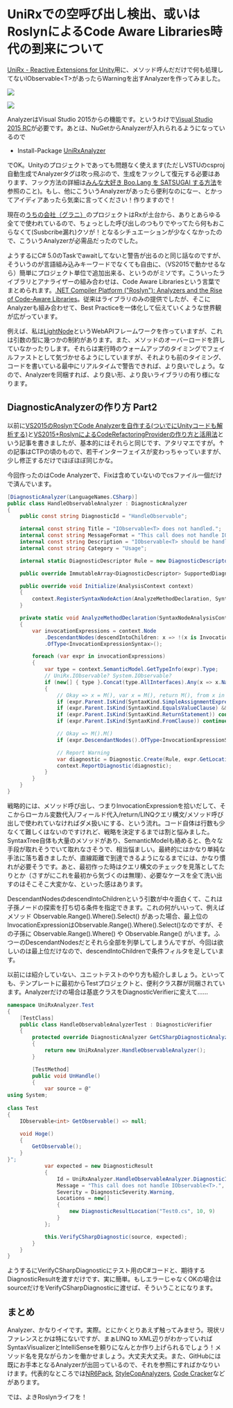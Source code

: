# UniRxでの空呼び出し検出、或いはRoslynによるCode Aware Libraries時代の到来について

[UniRx - Reactive Extensions for Unity](https://github.com/neuecc/UniRx)用に、メソッド呼んだだけで何も処理してないIObservable&lt;T>があったらWarningを出すAnalyzerを作ってみました。

![](https://raw.githubusercontent.com/neuecc/UniRx/master/StoreDocument/AnalyzerReference.jpg)

![](https://raw.githubusercontent.com/neuecc/UniRx/master/StoreDocument/VSAnalyzer.jpg)

AnalyzerはVisual Studio 2015からの機能です。というわけで[Visual Studio 2015 RC](https://www.microsoft.com/ja-jp/dev/products/visual-studio-2015.aspx)が必要です。あとは、NuGetからAnalyzerが入れられるようになっているので

* Install-Package [UniRxAnalyzer](http://www.nuget.org/packages/UniRxAnalyzer)

でOK。Unityのプロジェクトであっても問題なく使えます(ただしVSTUのcsproj自動生成でAnalyzerタグは吹っ飛ぶので、生成をフックして復元する必要はあります、フック方法の詳細は[みんな大好き Boo.Lang を SATSUGAI する方法](https://speakerdeck.com/grabacr07/minnada-hao-ki-boo-dot-lang-wo-satsugai-surufang-fa)を参照のこと)。もし、他にこういうAnalyzerがあったら便利なのになー、とかってアイディアあったら気楽に言ってください！作りますので！

現在の[うちの会社（グラニ）](http://grani.jp/)のプロジェクトはRxが土台から、ありとあらゆる全てで使われているので、ちょっとした呼び出しのつもりでやってたら何もおこらなくて(Susbcribe漏れ)クソが！となるシチュエーションが少なくなかったので、こういうAnalyzerが必需品だったのでした。

ようするにC# 5.0のTaskでawaitしてないと警告が出るのと同じ話なのですが、そういうのが言語組み込みキーワードでなくても自由に、（VS2015で動かせるなら）簡単にプロジェクト単位で追加出来る、というのがミソです。こういったライブラリとアナライザーの組み合わせは、Code Aware Librariesという言葉でまとめられます。[.NET Compiler Platform ("Roslyn"): Analyzers and the Rise of Code-Aware Libraries](http://channel9.msdn.com/Events/Build/2015/3-725)。従来はライブラリのみの提供でしたが、そこにAnalyzerも組み合わせて、Best Practiceを一体化して伝えていくような世界観が広がっています。

例えば、私は[LightNode](https://github.com/neuecc/LightNode)というWebAPIフレームワークを作っていますが、これは引数の型に幾つかの制約があります。また、メソッドのオーバーロードを許していなかったりします。それらは実行時のウォームアップのタイミングでフェイルファストとして気づかせるようにしていますが、それよりも前のタイミング、コードを書いている最中にリアルタイムで警告できれば、より良いでしょう。なので、Analyzerを同梱すれば、より良い形、より良いライブラリの有り様になります。

DiagnosticAnalyzerの作り方 Part2
---
以前に[VS2015のRoslynでCode Analyzerを自作する(ついでにUnityコードも解析する)](http://neue.cc/2014/11/20_485.html)と[VS2015+RoslynによるCodeRefactoringProviderの作り方と活用法](http://neue.cc/2014/12/08_496.html)という記事を書きましたが、基本的にはそれらと同じです、アタリマエですが。↑の記事はCTPの頃のもので、若干インターフェイスが変わっちゃっていますが、少し修正するだけでほぼほぼ同じかな。

今回作ったのはCode Analyzerで、Fixは含めていないのでcsファイル一個だけで済んでいます。

```csharp
[DiagnosticAnalyzer(LanguageNames.CSharp)]
public class HandleObservableAnalyzer : DiagnosticAnalyzer
{
    public const string DiagnosticId = "HandleObservable";

    internal const string Title = "IObservable<T> does not handled.";
    internal const string MessageFormat = "This call does not handle IObservable<T>.";
    internal const string Description = "IObservable<T> should be handled(assign, subscribe, chain operator).";
    internal const string Category = "Usage";

    internal static DiagnosticDescriptor Rule = new DiagnosticDescriptor(DiagnosticId, Title, MessageFormat, Category, DiagnosticSeverity.Warning, isEnabledByDefault: true, description: Description);

    public override ImmutableArray<DiagnosticDescriptor> SupportedDiagnostics { get { return ImmutableArray.Create(Rule); } }

    public override void Initialize(AnalysisContext context)
    {
        context.RegisterSyntaxNodeAction(AnalyzeMethodDeclaration, SyntaxKind.MethodDeclaration);
    }

    private static void AnalyzeMethodDeclaration(SyntaxNodeAnalysisContext context)
    {
        var invocationExpressions = context.Node
            .DescendantNodes(descendIntoChildren: x => !(x is InvocationExpressionSyntax))
            .OfType<InvocationExpressionSyntax>();

        foreach (var expr in invocationExpressions)
        {
            var type = context.SemanticModel.GetTypeInfo(expr).Type;
            // UniRx.IObservable? System.IObservable?
            if (new[] { type }.Concat(type.AllInterfaces).Any(x => x.Name == "IObservable"))
            {
                // Okay => x = M(), var x = M(), return M(), from x in M()
                if (expr.Parent.IsKind(SyntaxKind.SimpleAssignmentExpression)) continue;
                if (expr.Parent.IsKind(SyntaxKind.EqualsValueClause) && expr.Parent.Parent.IsKind(SyntaxKind.VariableDeclarator)) continue;
                if (expr.Parent.IsKind(SyntaxKind.ReturnStatement)) continue;
                if (expr.Parent.IsKind(SyntaxKind.FromClause)) continue;

                // Okay => M().M()
                if (expr.DescendantNodes().OfType<InvocationExpressionSyntax>().Any()) continue;

                // Report Warning
                var diagnostic = Diagnostic.Create(Rule, expr.GetLocation());
                context.ReportDiagnostic(diagnostic);
            }
        }
    }
}
```

戦略的には、メソッド呼び出し、つまりInvocationExpressionを拾いだして、そこからローカル変数代入/フィールド代入/return/LINQクエリ構文/メソッド呼び出しで使われていなければダメ扱いにする、という流れ。コード自体は行数も少なくて難しくはないのですけれど、戦略を決定するまでは割と悩みました。SyntaxTree自体も大量のメソッドがあり、SemanticModelも絡めると、色々な手段が取れそうでいて取れなさそうで、相当悩ましい。最終的にはかなり単純な手法に落ち着きましたが、直線距離で到達できるようになるまでには、かなり慣れが必要そうです。あと、最初作った時はクエリ構文のチェックを見落としてたりとか（さすがにこれを最初から気づくのは無理）、必要なケースを全て洗い出すのはそこそこ大変かな、といった感はあります。

DescendantNodesのdescendIntoChildrenという引数が中々面白くて、これは子孫ノードの探索を打ち切る条件を指定できます。これの何がいいって、例えばメソッド Observable.Range().Where().Select() があった場合、最上位のInvocationExpressionはObservable.Range().Where().Select()なのですが、その子孫に Observable.Range().Where() や Observable.Range() がいます。ふつーのDescendantNodesだとそれら全部を列挙してしまうんですが、今回は欲しいのは最上位だけなので、descendIntoChildrenで条件フィルタを足しています。

以前には紹介していない、ユニットテストのやり方も紹介しましょう。といっても、テンプレートに最初からTestプロジェクトと、便利クラス群が同梱されています。Analyzerだけの場合は基底クラスをDiagnosticVerifierに変えて……

```csharp
namespace UniRxAnalyzer.Test
{
    [TestClass]
    public class HandleObservableAnalyzerTest : DiagnosticVerifier
    {
        protected override DiagnosticAnalyzer GetCSharpDiagnosticAnalyzer()
        {
            return new UniRxAnalyzer.HandleObservableAnalyzer();
        }

        [TestMethod]
        public void UnHandle()
        {
            var source = @"
using System;
   
class Test
{
    IObservable<int> GetObservable() => null;

    void Hoge()
    {
        GetObservable();
    }
}";
            var expected = new DiagnosticResult
            {
                Id = UniRxAnalyzer.HandleObservableAnalyzer.DiagnosticId,
                Message = "This call does not handle IObservable<T>.",
                Severity = DiagnosticSeverity.Warning,
                Locations = new[]
                {
                    new DiagnosticResultLocation("Test0.cs", 10, 9)
                }
            };

            this.VerifyCSharpDiagnostic(source, expected);
        }
    }
}
```

ようするにVerifyCSharpDiagnosticにテスト用のC#コードと、期待するDiagnosticResultを渡すだけです、実に簡単。もしエラーじゃなくOKの場合はsourceだけをVerifyCSharpDiagnosticに渡せば、そういうことになります。

まとめ
---
Analyzer、かなりイイです。実際。とにかくとりあえず触ってみませう。現状リファレンスとかは特にないですが、まぁLINQ to XML辺りがわかっていればSyntaxVisualizerとIntelliSenseを頼りになんとか作り上げられるでしょう！メソッド名を見ながらカンを働かせましょう。大丈夫大丈夫。また、GitHubには既にお手本となるAnalyzerが出回っているので、それを参照にすればかなりいけます。代表的なところでは[NR6Pack](http://nr6pack.net/), [StyleCopAnalyzers](https://github.com/DotNetAnalyzers/StyleCopAnalyzers), [Code Cracker](https://github.com/code-cracker/code-cracker)などがあります。 

では、よきRoslynライフを！